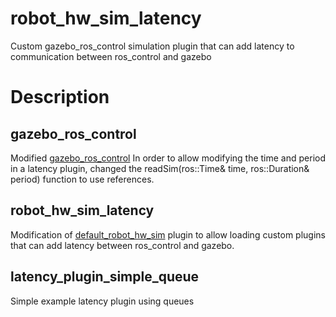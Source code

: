 # robot_hw_sim_latency
Custom gazebo_ros_control simulation plugin that can add latency to communication between ros_control and gazebo

# Description

## gazebo_ros_control

Modified [gazebo_ros_control](https://github.com/ros-simulation/gazebo_ros_pkgs/tree/kinetic-devel/gazebo_ros_control) 
In order to allow modifying the time and period in a latency plugin, changed the readSim(ros::Time& time, ros::Duration& period) function to use references.

## robot_hw_sim_latency

Modification of [default_robot_hw_sim](https://github.com/ros-simulation/gazebo_ros_pkgs/blob/kinetic-devel/gazebo_ros_control/src/default_robot_hw_sim.cpp) plugin to allow loading custom plugins that can add latency between ros_control and gazebo.

## latency_plugin_simple_queue

Simple example latency plugin using queues
